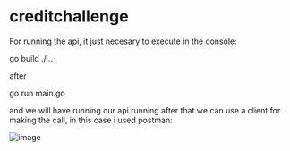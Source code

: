 # creditchallenge

For running the api, it just necesary to execute in the console:

go build ./...

after

go run main.go

and we will have running our api running after that we can use a client for making the call, in this case i used postman:

![image](https://user-images.githubusercontent.com/3277156/129625348-44473973-6585-4f8c-a937-f29d1a447568.png)



